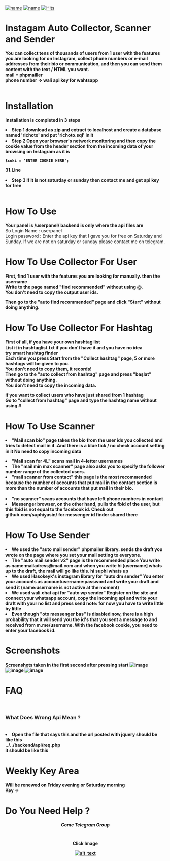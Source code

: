[![name](https://img.shields.io/badge/PHP%207+-2196f3?style=for-the-badge&logo=php&logoColor=white)](https://suphi.org/rich-oto/)
[![name](https://camo.githubusercontent.com/cf4ed981404024c1adfc79d5575c4edf1836c4fe36b24b03383ece888cef7e29/68747470733a2f2f696d672e736869656c64732e696f2f62616467652f54656c656772616d2d3243413545303f7374796c653d666f722d7468652d6261646765266c6f676f3d74656c656772616d266c6f676f436f6c6f723d7768697465)](https://t.me/richotosohbet/)
[![Hits](https://hits.seeyoufarm.com/api/count/incr/badge.svg?url=https://github.com/suphiyasin/instagram-advanced-user-finder&count_bg=%23C83D3D&title_bg=%23057386&icon=&icon_color=%23BA0808&title=View&edge_flat=false)](https://github.com/suphiyasin/instagram-advanced-user-finder)
# Instagam Auto Collector, Scanner and Sender
<b>You can collect tens of thousands of users from 1 user with the features you are looking for on Instagram, collect phone numbers or e-mail addresses from their bio or communication, and then you can send them content with the text / HTML you want.<br/>
mail = phpmailler<br/>
phone number => wali api key for wahtsapp<br/>
</b><br/>

# Installation
<b>Installation is completed in 3 steps
<li>Step 1 download as zip and extract to localhost and create a database named 'richoto' and put 'richoto.sql' in it</li>
<li>Step 2 Open your browser's network monitoring and then copy the cookie value from the header section from the incoming data of your browsing on Instagram as it is 

 ```
 $coki = 'ENTER COOKIE HERE';  
```
31.Line </li>
<li>Step 3 if it is not saturday or sunday then contact me and get api key for free</li>
  </b><br/>
  
# How To Use 
<b>Your panel is /userpanel/ backend is only where the api files are<br/></b>
So Login Name : userpanel<br/>
Login password : Enter the api key that I gave you for free on Saturday and Sunday. If we are not on saturday or sunday please contact me on telegram.<br/>
  
# How To Use Collector For User
<b>
First, find 1 user with the features you are looking for manually. then the username<br/>
Write to the page named "find recommended" without using @.<br/>
You don't need to copy the output user ids.<br/>

Then go to the "auto find recommended" page and click "Start" without doing anything.
  <br/>
</b>

# How To Use Collector For Hashtag
<b>
  First of all, if you have your own hashtag list<br/>
List it in hashtaglist.txt if you don't have it and you have no idea<br/>
try smart hashtag finder<br/>
Each time you press Start from the "Collect hashtag" page, 5 or more hashtags will be given to you.<br/>
You don't need to copy them, it records!<br/>
Then go to the "auto collect from hashtag" page and press "başlat" without doing anything.<br/>
You don't need to copy the incoming data.<br/>

if you want to collect users who have just shared from 1 hashtag<br/>
Go to "collect from hashtag" page and type the hashtag name without using #<br/>
 </b>
 
# How To Use Scanner
<b><li>"Mail scan bio" page takes the bio from the user ids you collected and tries to detect mail in it .And there is a blue tick / no check account setting in it
No need to copy incoming data
  </li>
  <li>"Mail scan for 4L" scans mail in 4-letter usernames</li>
  <li>The "mail min max scanner" page also asks you to specify the follower number range of the collected users.</li>
  <li>"mail scanner from contact" this page is the most recommended because the number of accounts that put mail in the contact section is more than the number of accounts that put mail in their bio.</li>
  <br/>
  <li>"no scanner" scans accounts that have left phone numbers in contact</li>
  <li>Messenger browser, on the other hand, pulls the fbid of the user, but this fbid is not equal to the facebook id.
    Check out github.com/suphiyasin/ for messenger id finder shared there</li>
 </b>
 
 # How To Use Sender
 <b>
  <li>We used the "auto mail sender" phpmailer library.
sends the draft you wrote on the page where you set your mail setting to everyone.
  </li>
  <li>The "auto mail sender v2" page is the recommended place
You write as name:mailadress@mail.com and when you write hi [username] whats up to the draft, the mail will go like this. hi suphi whats up</li>
  <li>We used Hasokeyk's instagram library for "auto dm sender"
You enter your accounts as accountusername:password and write your draft and send it (name:username is not active at the moment)</li>
  <li>We used wali.chat api for "auto wp sender"
Register on the site and connect your whatsapp account, copy the incoming api and write your draft with your no list and press send
    note: for now you have to write little by little</li>
<li>Even though "oto messenger bas" is disabled now, there is a high probability that it will send you the id's that you sent a message to and received from m.me/username.
  With the facebook cookie, you need to enter your facebook id.</li>
 
# Screenshots
 <b>Screenshots taken in the first second after pressing start</b>
 ![image](https://user-images.githubusercontent.com/65618247/173745092-02f5186d-bf5a-427c-b78b-f73eb88eb9c9.png)
![image](https://user-images.githubusercontent.com/65618247/173745165-805ea1b4-9bab-4f09-bae5-14a5eecc4716.png)
![image](https://user-images.githubusercontent.com/65618247/173745202-bbe547dd-1df3-4807-abe8-1f42991e8c79.png)

 
# FAQ 
 <br/>
 
 <h3>What Does Wrong Api Mean ?</h3><br/>
<li> Open the file that says this and the url posted with jquery should be like this<br/>
../../backend/api/req.php<br/>
it should be like this<br/></li>
 
# Weekly Key Area
 <b>Will be renewed on Friday evening or Saturday morning<br/>
  Key => <br/>
 </b>
  
 
# Do You Need Help ? 
  <center>
    <b> <h5> Come Telegram Group </h5></b><br/>
  Click Image
    
[<img alt="alt_text" src="https://ogretmenxcom.teimg.com/crop/640x320/ogretmenx-com/images/haberler/telegram_brans_ogretmen_gruplari_h58775.jpg" />](https://t.me/richotosohbet)
    
  </center>

